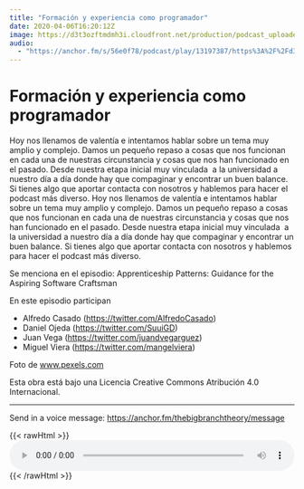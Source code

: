 ```yaml
---
title: "Formación y experiencia como programador"
date: 2020-04-06T16:20:12Z
image: https://d3t3ozftmdmh3i.cloudfront.net/production/podcast_uploaded_episode/810990/810990-1588422642334-8db8f09068134.jpg
audio:
  - "https://anchor.fm/s/56e0f78/podcast/play/13197387/https%3A%2F%2Fd3ctxlq1ktw2nl.cloudfront.net%2Fproduction%2F2020-4-3%2F69840000-44100-2-1ce1353ed6d99.mp3"
---
```


# Formación y experiencia como programador

Hoy nos llenamos de valentía e intentamos hablar sobre un tema muy amplio y complejo. Damos un pequeño repaso a cosas que nos funcionan en cada una de nuestras circunstancia y cosas que nos han funcionado en el pasado. Desde nuestra etapa inicial muy vinculada  a la universidad a nuestro día a día donde hay que compaginar y encontrar un buen balance. Si tienes algo que aportar contacta con nosotros y hablemos para hacer el podcast más diverso.
Hoy nos llenamos de valentía e intentamos hablar sobre un tema muy amplio y complejo. Damos un pequeño repaso a cosas que nos funcionan en cada una de nuestras circunstancia y cosas que nos han funcionado en el pasado. Desde nuestra etapa inicial muy vinculada  a la universidad a nuestro día a día donde hay que compaginar y encontrar un buen balance. Si tienes algo que aportar contacta con nosotros y hablemos para hacer el podcast más diverso.

Se menciona en el episodio:
Apprenticeship Patterns: Guidance for the Aspiring Software Craftsman

En este episodio participan
- Alfredo Casado (https://twitter.com/AlfredoCasado)
- Daniel Ojeda (https://twitter.com/SuuiGD)
- Juan Vega (https://twitter.com/juandvegarguez)
- Miguel Viera (https://twitter.com/mangelviera)

Foto de www.pexels.com

Esta obra está bajo una Licencia Creative Commons Atribución 4.0 Internacional.

--- 

Send in a voice message: https://anchor.fm/thebigbranchtheory/message

{{< rawHtml >}}
<audio style="width:100%" controls>
  <source src="https://anchor.fm/s/56e0f78/podcast/play/13197387/https%3A%2F%2Fd3ctxlq1ktw2nl.cloudfront.net%2Fproduction%2F2020-4-3%2F69840000-44100-2-1ce1353ed6d99.mp3" type="audio/mpeg">
</audio> 
{{< /rawHtml >}}




